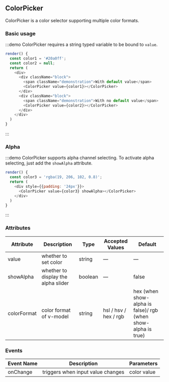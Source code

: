 ## ColorPicker

ColorPicker is a color selector supporting multiple color formats.

### Basic usage

:::demo ColorPicker requires a string typed variable to be bound to `value`.
```js
render() {
  const color1 = '#20a0ff';
  const color2 = null;
  return (
    <div>
      <div className="block">
        <span className="demonstration">With default value</span>
        <ColorPicker value={color1}></ColorPicker>
      </div>
      <div className="block">
        <span className="demonstration">With no default value</span>
        <ColorPicker value={color2}></ColorPicker>
      </div>
    </div>
  )
}
```
:::

### Alpha

:::demo ColorPicker supports alpha channel selecting. To activate alpha selecting, just add the `showAlpha` attribute.
```js
render() {
  const color3 = 'rgba(19, 206, 102, 0.8)';
  return (
    <div style={{padding: '24px'}}>
      <ColorPicker value={color3} showAlpha></ColorPicker>
    </div>
  )
}
```
:::

### Attributes
| Attribute | Description | Type | Accepted Values | Default |
|---------- |-------- |---------- |-------------  |-------- |
| value | whether to set color | string | — | — |
| showAlpha | whether to display the alpha slider | boolean | — | false |
| colorFormat | color format of v-model | string | hsl / hsv / hex / rgb | hex (when show-alpha is false)/ rgb (when show-alpha is true) |

### Events
| Event Name | Description | Parameters |
|---------|--------|---------|
| onChange | triggers when input value changes | color value |
